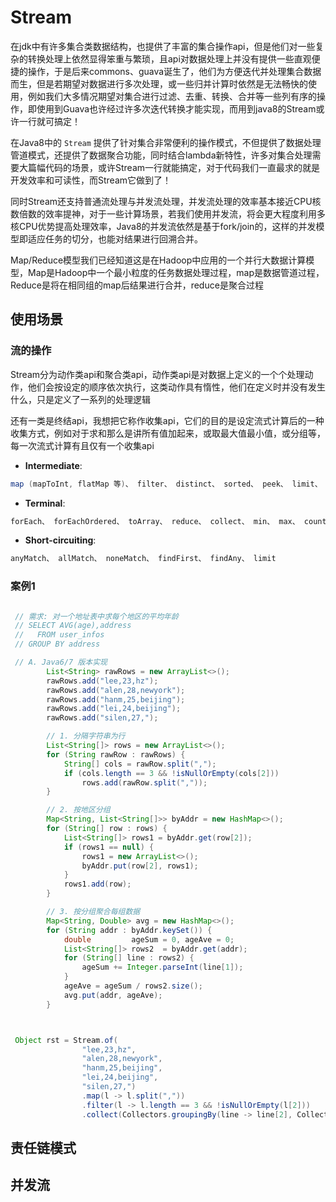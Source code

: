 


# Stream
在jdk中有许多集合类数据结构，也提供了丰富的集合操作api，但是他们对一些复杂的转换处理上依然显得笨重与繁琐，且api对数据处理上并没有提供一些直观便捷的操作，于是后来commons、guava诞生了，他们为方便迭代并处理集合数据而生，但是若期望对数据进行多次处理，或一些归并计算时依然是无法畅快的使用，例如我们大多情况期望对集合进行过滤、去重、转换、合并等一些列有序的操作，即使用到Guava也许经过许多次迭代转换才能实现，而用到java8的Stream或许一行就可搞定！

在Java8中的 `Stream` 提供了针对集合非常便利的操作模式，不但提供了数据处理管道模式，还提供了数据聚合功能，同时结合lambda新特性，许多对集合处理需要大篇幅代码的场景，或许Stream一行就能搞定，对于代码我们一直最求的就是开发效率和可读性，而Stream它做到了！

同时Stream还支持普通流处理与并发流处理，并发流处理的效率基本接近CPU核数倍数的效率提神，对于一些计算场景，若我们使用并发流，将会更大程度利用多核CPU优势提高处理效率，Java8的并发流依然是基于fork/join的，这样的并发模型即适应任务的切分，也能对结果进行回溯合并。

Map/Reduce模型我们已经知道这是在Hadoop中应用的一个并行大数据计算模型，Map是Hadoop中一个最小粒度的任务数据处理过程，map是数据管道过程，Reduce是将在相同组的map后结果进行合并，reduce是聚合过程

## 使用场景

### 流的操作
Stream分为动作类api和聚合类api，动作类api是对数据上定义的一个个处理动作，他们会按设定的顺序依次执行，这类动作具有惰性，他们在定义时并没有发生什么，只是定义了一系列的处理逻辑

还有一类是终结api，我想把它称作收集api，它们的目的是设定流式计算后的一种收集方式，例如对于求和那么是讲所有值加起来，或取最大值最小值，或分组等，每一次流式计算有且仅有一个收集api

+ **Intermediate**:
```java
map (mapToInt, flatMap 等)、 filter、 distinct、 sorted、 peek、 limit、 skip、 parallel、 sequential、 unordered
```

+ **Terminal**:
```java
forEach、 forEachOrdered、 toArray、 reduce、 collect、 min、 max、 count、 anyMatch、 allMatch、 noneMatch、 findFirst、 findAny、 iterator
```

+ **Short-circuiting**:
```java
anyMatch、 allMatch、 noneMatch、 findFirst、 findAny、 limit
```

### 案例1
```java

 // 需求: 对一个地址表中求每个地区的平均年龄
 // SELECT AVG(age),address
 //   FROM user_infos
 // GROUP BY address

 // A. Java6/7 版本实现
        List<String> rawRows = new ArrayList<>();
		rawRows.add("lee,23,hz");
		rawRows.add("alen,28,newyork");
		rawRows.add("hanm,25,beijing");
		rawRows.add("lei,24,beijing");
		rawRows.add("silen,27,");

		// 1. 分隔字符串为行
		List<String[]> rows = new ArrayList<>();
		for (String rawRow : rawRows) {
			String[] cols = rawRow.split(",");
			if (cols.length == 3 && !isNullOrEmpty(cols[2]))
				rows.add(rawRow.split(","));
		}

		// 2. 按地区分组
		Map<String, List<String[]>> byAddr = new HashMap<>();
		for (String[] row : rows) {
			List<String[]> rows1 = byAddr.get(row[2]);
			if (rows1 == null) {
				rows1 = new ArrayList<>();
				byAddr.put(row[2], rows1);
			}
			rows1.add(row);
		}

		// 3. 按分组聚合每组数据
		Map<String, Double> avg = new HashMap<>();
		for (String addr : byAddr.keySet()) {
			double         ageSum = 0, ageAve = 0;
			List<String[]> rows2  = byAddr.get(addr);
			for (String[] line : rows2) {
				ageSum += Integer.parseInt(line[1]);
			}
			ageAve = ageSum / rows2.size();
			avg.put(addr, ageAve);
		}



 Object rst = Stream.of(
				"lee,23,hz",
				"alen,28,newyork",
				"hanm,25,beijing",
				"lei,24,beijing",
				"silen,27,")
				.map(l -> l.split(","))
				.filter(l -> l.length == 3 && !isNullOrEmpty(l[2]))
				.collect(Collectors.groupingBy(line -> line[2], Collectors.averagingInt(o -> Integer.parseInt(o[1]))));

```


## 责任链模式


## 并发流



